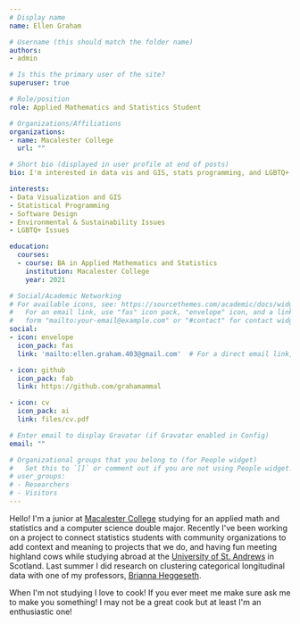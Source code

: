 ```yaml
---
# Display name
name: Ellen Graham

# Username (this should match the folder name)
authors:
- admin

# Is this the primary user of the site?
superuser: true

# Role/position
role: Applied Mathematics and Statistics Student

# Organizations/Affiliations
organizations:
- name: Macalester College
  url: ""

# Short bio (displayed in user profile at end of posts)
bio: I'm interested in data vis and GIS, stats programming, and LGBTQ+ issues.

interests:
- Data Visualization and GIS
- Statistical Programming
- Software Design
- Environmental & Sustainability Issues
- LGBTQ+ Issues

education:
  courses:
  - course: BA in Applied Mathematics and Statistics
    institution: Macalester College
    year: 2021

# Social/Academic Networking
# For available icons, see: https://sourcethemes.com/academic/docs/widgets/#icons
#   For an email link, use "fas" icon pack, "envelope" icon, and a link in the
#   form "mailto:your-email@example.com" or "#contact" for contact widget.
social:
- icon: envelope
  icon_pack: fas
  link: 'mailto:ellen.graham.403@gmail.com'  # For a direct email link, use "mailto:test@example.org".

- icon: github
  icon_pack: fab
  link: https://github.com/grahamammal

- icon: cv
  icon_pack: ai
  link: files/cv.pdf

# Enter email to display Gravatar (if Gravatar enabled in Config)
email: ""

# Organizational groups that you belong to (for People widget)
#   Set this to `[]` or comment out if you are not using People widget.  
# user_groups:
# - Researchers
# - Visitors
---
```

Hello! I'm a junior at [Macalester College](https://www.macalester.edu/) studying for an applied math and statistics and a computer science double major. Recently I've been working on a project to connect statistics students with community organizations to add context and meaning to projects that we do, and having fun meeting highland cows while studying abroad at the [University of St. Andrews](https://www.st-andrews.ac.uk/) in Scotland. Last summer I did research on clustering categorical longitudinal data with one of my professors, [Brianna Heggeseth](https://sites.google.com/macalester.edu/bcheggeseth).

When I'm not studying I love to cook! If you ever meet me make sure ask me to make you something! I may not be a great cook but at least I'm an enthusiastic one!
